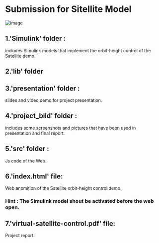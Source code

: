 # Submission for Sitellite Model
![image](http://github.com/TianlunHu/Satellite-Model-for-Control-Teaching/blob/master/projekt_build/result.png)
## 1.'Simulink' folder :
includes Simulink models that implement the orbit-height control of the Satellite demo.  
## 2.'lib' folder 
## 3.'presentation' folder : 
slides and video demo for project presentation.
## 4.'project_bild' folder :
includes some screenshots and pictures that have been used in presentation and final report.
## 5.'src' folder :
Js code of the Web.
## 6.'index.html' file:
Web anomition of the Satellite orbit-height control demo.
### Hint : The Simulink model shout be activated before the web open.
## 7.'virtual-satellite-control.pdf' file:
Project report.
